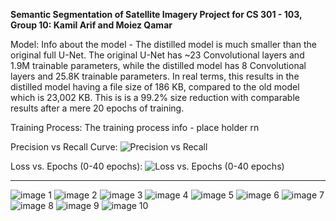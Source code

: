 **Semantic Segmentation of Satellite Imagery Project for CS 301 - 103,**
**Group 10: Kamil Arif and Moiez Qamar**

Model:
Info about the model - The distilled model is much smaller than the original full U-Net. The original U-Net has ~23 Convolutional layers and 1.9M trainable parameters, while the distilled model has 8 Convolutional layers and 25.8K trainable parameters. In real terms, this results in the distilled model having a file size of 186 KB, compared to the old model which is 23,002 KB. This is is a 99.2% size reduction with comparable results after a mere 20 epochs of training. 

Training Process:
The training process info - place holder rn

  Precision vs Recall Curve:
![Precision vs Recall](https://cdn.discordapp.com/attachments/610972035195207730/1049032276572373102/image.png)


  Loss vs. Epochs (0-40 epochs):
![Loss vs. Epochs (0-40 epochs)](https://cdn.discordapp.com/attachments/610972035195207730/1049032234134413332/image.png)
  
  ------------------------------------------------------------
  ![image 1](https://cdn.discordapp.com/attachments/610972035195207730/1049043067820326983/image.png)
  ![image 2](https://cdn.discordapp.com/attachments/610972035195207730/1049043131749908490/image.png)
  ![image 3](https://cdn.discordapp.com/attachments/610972035195207730/1049043202830778498/image.png)
  ![image 4](https://cdn.discordapp.com/attachments/610972035195207730/1049043294266593280/image.png)
  ![image 5](https://cdn.discordapp.com/attachments/610972035195207730/1049043570683809922/image.png)
  ![image 6](https://cdn.discordapp.com/attachments/610972035195207730/1049044116023025664/image.png)
  ![image 7](https://cdn.discordapp.com/attachments/610972035195207730/1049044021189812365/image.png)
  ![image 8](https://cdn.discordapp.com/attachments/610972035195207730/1049044363465994260/image.png)
  ![image 9](https://cdn.discordapp.com/attachments/610972035195207730/1049044172180574318/image.png)
  ![image 10](https://cdn.discordapp.com/attachments/610972035195207730/1049043509090459780/image.png)

